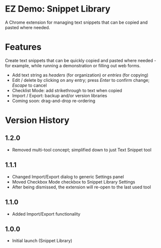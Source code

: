 # EZ Demo: Snippet Library

A Chrome extension for managing text snippets that can be copied and pasted where needed.

# Features

Create text snippets that can be quickly copied and pasted where needed - for example, while running a demonstration or filling out web forms.

 * Add text string as _headers_ (for organization) or _entries_ (for copying)
 * Edit / delete by clicking on any entry; press _Enter_ to confirm change; _Escape_ to cancel
 * Checklist Mode: add strikethrough to text when copied
 * Import / Export: backup and/or version libraries
 * Coming soon: drag-and-drop re-ordering

# Version History

## 1.2.0

* Removed multi-tool concept; simplified down to just Text Snippet tool

## 1.1.1

* Changed Import/Export dialog to generic Settings panel
* Moved Checkbox Mode checkbox to Snippet Library Settings
* After being dismissed, the extension will re-open to the last used tool

## 1.1.0

* Added Import/Export functionality

## 1.0.0

* Initial launch (Snippet Library)
